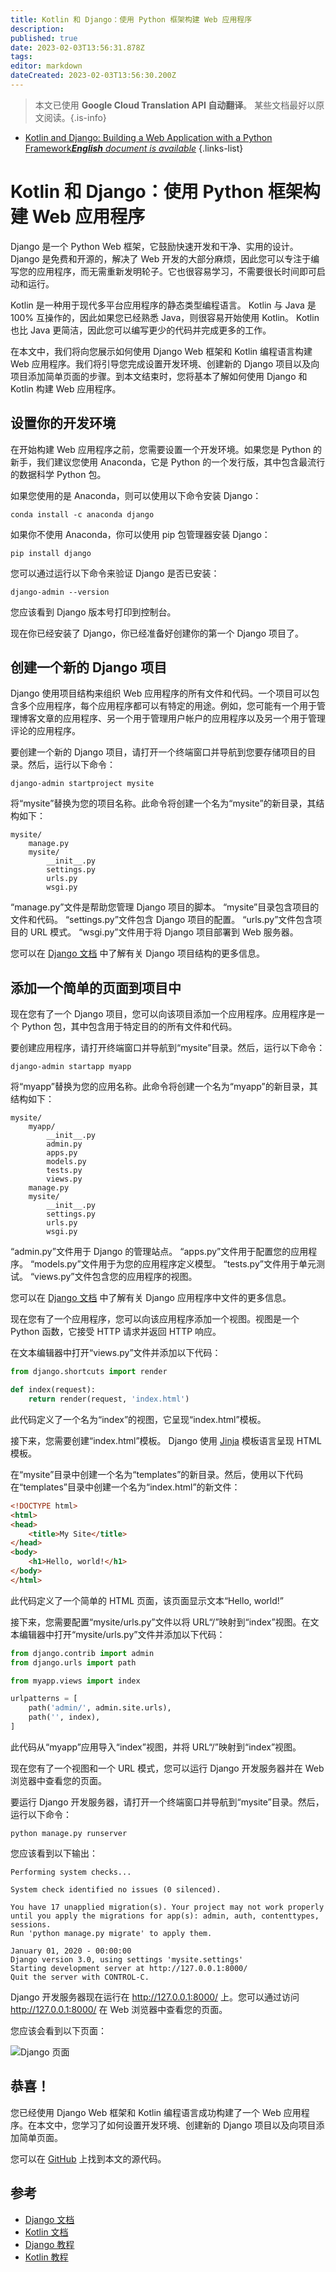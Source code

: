 ```yaml
---
title: Kotlin 和 Django：使用 Python 框架构建 Web 应用程序
description: 
published: true
date: 2023-02-03T13:56:31.878Z
tags: 
editor: markdown
dateCreated: 2023-02-03T13:56:30.200Z
---
```


> 本文已使用 **Google Cloud Translation API 自动翻译**。
某些文档最好以原文阅读。{.is-info}



- [Kotlin and Django: Building a Web Application with a Python Framework***English** document is available*](/en/Knowledge-base/Kotlin/kotlin-and-django-building-a-web-application-with-a-python-framework)
{.links-list}


# Kotlin 和 Django：使用 Python 框架构建 Web 应用程序

Django 是一个 Python Web 框架，它鼓励快速开发和干净、实用的设计。 Django 是免费和开源的，解决了 Web 开发的大部分麻烦，因此您可以专注于编写您的应用程序，而无需重新发明轮子。它也很容易学习，不需要很长时间即可启动和运行。

Kotlin 是一种用于现代多平台应用程序的静态类型编程语言。 Kotlin 与 Java 是 100% 互操作的，因此如果您已经熟悉 Java，则很容易开始使用 Kotlin。 Kotlin 也比 Java 更简洁，因此您可以编写更少的代码并完成更多的工作。

在本文中，我们将向您展示如何使用 Django Web 框架和 Kotlin 编程语言构建 Web 应用程序。我们将引导您完成设置开发环境、创建新的 Django 项目以及向项目添加简单页面的步骤。到本文结束时，您将基本了解如何使用 Django 和 Kotlin 构建 Web 应用程序。

## 设置你的开发环境

在开始构建 Web 应用程序之前，您需要设置一个开发环境。如果您是 Python 的新手，我们建议您使用 Anaconda，它是 Python 的一个发行版，其中包含最流行的数据科学 Python 包。

如果您使用的是 Anaconda，则可以使用以下命令安装 Django：

```
conda install -c anaconda django
```

如果你不使用 Anaconda，你可以使用 pip 包管理器安装 Django：

```
pip install django
```

您可以通过运行以下命令来验证 Django 是否已安装：

```
django-admin --version
```

您应该看到 Django 版本号打印到控制台。

现在你已经安装了 Django，你已经准备好创建你的第一个 Django 项目了。

## 创建一个新的 Django 项目

Django 使用项目结构来组织 Web 应用程序的所有文件和代码。一个项目可以包含多个应用程序，每个应用程序都可以有特定的用途。例如，您可能有一个用于管理博客文章的应用程序、另一个用于管理用户帐户的应用程序以及另一个用于管理评论的应用程序。

要创建一个新的 Django 项目，请打开一个终端窗口并导航到您要存储项目的目录。然后，运行以下命令：

```
django-admin startproject mysite
```

将“mysite”替换为您的项目名称。此命令将创建一个名为“mysite”的新目录，其结构如下：

```
mysite/
    manage.py
    mysite/
        __init__.py
        settings.py
        urls.py
        wsgi.py
```

“manage.py”文件是帮助您管理 Django 项目的脚本。 “mysite”目录包含项目的文件和代码。 “settings.py”文件包含 Django 项目的配置。 “urls.py”文件包含项目的 URL 模式。 “wsgi.py”文件用于将 Django 项目部署到 Web 服务器。

您可以在 [Django 文档](https://docs.djangoproject.com/en/3.0/intro/tutorial01/) 中了解有关 Django 项目结构的更多信息。

## 添加一个简单的页面到项目中

现在您有了一个 Django 项目，您可以向该项目添加一个应用程序。应用程序是一个 Python 包，其中包含用于特定目的的所有文件和代码。

要创建应用程序，请打开终端窗口并导航到“mysite”目录。然后，运行以下命令：

```
django-admin startapp myapp
```

将“myapp”替换为您的应用名称。此命令将创建一个名为“myapp”的新目录，其结构如下：

```
mysite/
    myapp/
        __init__.py
        admin.py
        apps.py
        models.py
        tests.py
        views.py
    manage.py
    mysite/
        __init__.py
        settings.py
        urls.py
        wsgi.py
```

“admin.py”文件用于 Django 的管理站点。 “apps.py”文件用于配置您的应用程序。 “models.py”文件用于为您的应用程序定义模型。 “tests.py”文件用于单元测试。 “views.py”文件包含您的应用程序的视图。

您可以在 [Django 文档](https://docs.djangoproject.com/en/3.0/intro/tutorial02/) 中了解有关 Django 应用程序中文件的更多信息。

现在您有了一个应用程序，您可以向该应用程序添加一个视图。视图是一个 Python 函数，它接受 HTTP 请求并返回 HTTP 响应。

在文本编辑器中打开“views.py”文件并添加以下代码：

```python
from django.shortcuts import render

def index(request):
    return render(request, 'index.html')
```

此代码定义了一个名为“index”的视图，它呈现“index.html”模板。

接下来，您需要创建“index.html”模板。 Django 使用 [Jinja](https://jinja.palletsprojects.com/) 模板语言呈现 HTML 模板。

在“mysite”目录中创建一个名为“templates”的新目录。然后，使用以下代码在“templates”目录中创建一个名为“index.html”的新文件：

```html
<!DOCTYPE html>
<html>
<head>
    <title>My Site</title>
</head>
<body>
    <h1>Hello, world!</h1>
</body>
</html>
```

此代码定义了一个简单的 HTML 页面，该页面显示文本“Hello, world!”

接下来，您需要配置“mysite/urls.py”文件以将 URL“/”映射到“index”视图。在文本编辑器中打开“mysite/urls.py”文件并添加以下代码：

```python
from django.contrib import admin
from django.urls import path

from myapp.views import index

urlpatterns = [
    path('admin/', admin.site.urls),
    path('', index),
]
```

此代码从“myapp”应用导入“index”视图，并将 URL“/”映射到“index”视图。

现在您有了一个视图和一个 URL 模式，您可以运行 Django 开发服务器并在 Web 浏览器中查看您的页面。

要运行 Django 开发服务器，请打开一个终端窗口并导航到“mysite”目录。然后，运行以下命令：

```
python manage.py runserver
```

您应该看到以下输出：

```
Performing system checks...

System check identified no issues (0 silenced).

You have 17 unapplied migration(s). Your project may not work properly until you apply the migrations for app(s): admin, auth, contenttypes, sessions.
Run 'python manage.py migrate' to apply them.

January 01, 2020 - 00:00:00
Django version 3.0, using settings 'mysite.settings'
Starting development server at http://127.0.0.1:8000/
Quit the server with CONTROL-C.
```

Django 开发服务器现在运行在 http://127.0.0.1:8000/ 上。您可以通过访问 http://127.0.0.1:8000/ 在 Web 浏览器中查看您的页面。

您应该会看到以下页面：

![Django 页面](https://www.tutorialspoint.com/django/images/django_page.jpg)

## 恭喜！

您已经使用 Django Web 框架和 Kotlin 编程语言成功构建了一个 Web 应用程序。在本文中，您学习了如何设置开发环境、创建新的 Django 项目以及向项目添加简单页面。

您可以在 [GitHub](https://github.com/tutorialspoint/kotlin-django-example) 上找到本文的源代码。

## 参考

- [Django 文档](https://docs.djangoproject.com/en/3.0/)
- [Kotlin 文档](https://kotlinlang.org/docs/reference/)
- [Django 教程](https://www.tutorialspoint.com/django/index.htm)
- [Kotlin 教程](https://www.tutorialspoint.com/kotlin/index.htm)